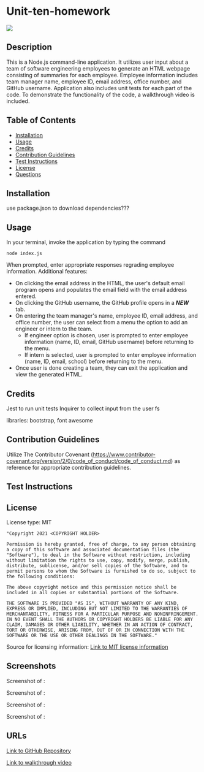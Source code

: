 # Unit-ten-homework

<img src='https://img.shields.io/badge/License-MIT-yellow.svg'>

## Description
This is a Node.js command-line application. It utilizes user input about a team of software engineering employees to generate an HTML webpage consisting of summaries for each employee. Employee information includes team manager name, employee ID, email address, office number, and GitHub username.  Application also includes unit tests for each part of the code. To demonstrate the functionality of the code, a walkthrough video is included.

## Table of Contents 
 - [Installation](#installation)
 - [Usage](#usage)
 - [Credits](#credits)
 - [Contribution Guidelines](#contribution-guidelines)
 - [Test Instructions](#test-instructions)
 - [License](#license)
 - [Questions](#questions)

## Installation
use package.json to download dependencies???

## Usage
In your terminal, invoke the application by typing the command 
    
    node index.js

When prompted, enter appropriate responses regrading employee information.
Additional features: 
* On clicking the email address in the HTML, the user's default email program opens and populates the email field with the email address entered.
* On clicking the GitHub username, the GitHub profile opens in a ***NEW*** tab.
* On entering the team manager's name, employee ID, email address, and office number, the user can select from a menu the option to add an engineer or intern to the team.
    * If engineer option is chosen, user is prompted to enter employee information (name, ID, email, GitHub username) before returning to the menu.
    * If intern is selected, user is prompted to enter employee information (name, ID, email, school) before returning to the menu. 
* Once user is done creating a team, they can exit the application and view the generated HTML.

## Credits
Jest to run unit tests
Inquirer to collect input from the user
fs

libraries: bootstrap, font awesome

## Contribution Guidelines
Utilize The Contributor Covenant (https://www.contributor-covenant.org/version/2/0/code_of_conduct/code_of_conduct.md) as reference for appropriate contribution guidelines.

## Test Instructions


## License
License type: MIT

    "Copyright 2021 <COPYRIGHT HOLDER>

    Permission is hereby granted, free of charge, to any person obtaining a copy of this software and associated documentation files (the "Software"), to deal in the Software without restriction, including without limitation the rights to use, copy, modify, merge, publish, distribute, sublicense, and/or sell copies of the Software, and to permit persons to whom the Software is furnished to do so, subject to the following conditions:
    
    The above copyright notice and this permission notice shall be included in all copies or substantial portions of the Software.
    
    THE SOFTWARE IS PROVIDED "AS IS", WITHOUT WARRANTY OF ANY KIND, EXPRESS OR IMPLIED, INCLUDING BUT NOT LIMITED TO THE WARRANTIES OF MERCHANTABILITY, FITNESS FOR A PARTICULAR PURPOSE AND NONINFRINGEMENT. IN NO EVENT SHALL THE AUTHORS OR COPYRIGHT HOLDERS BE LIABLE FOR ANY CLAIM, DAMAGES OR OTHER LIABILITY, WHETHER IN AN ACTION OF CONTRACT, TORT OR OTHERWISE, ARISING FROM, OUT OF OR IN CONNECTION WITH THE SOFTWARE OR THE USE OR OTHER DEALINGS IN THE SOFTWARE."

Source for licensing information: <a href="https://opensource.org/licenses/MIT">Link to MIT license information</a>

## Screenshots

Screenshot of :
<img src='' alt = ''>

Screenshot of :
<img src='' alt = ''>


Screenshot of :
<img src='' alt = ''>


Screenshot of :
<img src='' alt = ''>

## URLs
<a href="https://github.com/mlward639/Unit-ten-homework">Link to GitHub Repository</a>

<a href="#">Link to walkthrough video</a>
